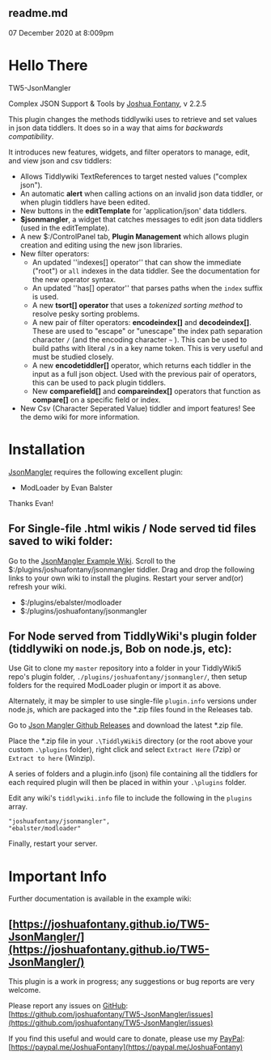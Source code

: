 ## readme.md

07 December 2020 at 8:009pm

<div class="tc-tiddler-body tc-reveal">

# **Hello There**

TW5-JsonMangler

Complex JSON Support & Tools by [Joshua Fontany](https://github.com/joshuafontany), v 2.2.5

This plugin changes the methods tiddlywiki uses to retrieve and set values in json data tiddlers. It does so in a way that aims for _backwards compatibility_.

It introduces new features, widgets, and filter operators to manage, edit, and view json and csv tiddlers:

*   Allows Tiddlywiki TextReferences to target nested values ("complex json").
*   An automatic **alert** when calling actions on an invalid json data tiddler, or when plugin tiddlers have been edited.
*   New buttons in the **editTemplate** for 'application/json' data tiddlers.
*   **$jsonmangler**, a widget that catches messages to edit json data tiddlers (used in the editTemplate).
*   A new $:/ControlPanel tab, **Plugin Management** which allows plugin creation and editing using the new json libraries.
*   New filter operators:
    * An updated ''indexes[] operator'' that can show the immediate ("root") or `all` indexes in the data tiddler. See the documentation for the new operator syntax.
    * An updated ''has[] operator'' that parses paths when the `index` suffix is used.
    *   A new **tsort[] operator** that uses a _tokenized sorting method_ to resolve pesky sorting problems.
    *   A new pair of filter operators: **encodeindex[]** and **decodeindex[]**. These are used to "escape" or "unescape" the index path separation character `/` (and the encoding character `~` ). This can be used to build paths with literal `/`s in a key name token. This is very useful and must be studied closely.
    *   A new **encodetiddler[]** operator, which returns each tiddler in the input as a full json object. Used with the previous pair of operators, this can be used to pack plugin tiddlers.
    *    New **comparefield[]** and **compareindex[]** operators that function as **compare[]** on a specific field or index.
*   New Csv (Character Seperated Value) tiddler and import features! See the demo wiki for more information.

# Installation

[JsonMangler](https://joshuafontany.github.io/TW5-JsonMangler/) requires the following excellent plugin:

*   ModLoader by Evan Balster

Thanks Evan!

## For Single-file .html wikis / Node served tid files saved to wiki folder:

Go to the [JsonMangler Example Wiki](https://joshuafontany.github.io/TW5-JsonMangler/).
Scroll to the $:/plugins/joshuafontany/jsonmangler tiddler.
Drag and drop the following links to your own wiki to install the plugins.
Restart your server and(or) refresh your wiki.

*   $:/plugins/ebalster/modloader
*   $:/plugins/joshuafontany/jsonmangler

## For Node served from TiddlyWiki's plugin folder (tiddlywiki on node.js, Bob on node.js, etc):

Use Git to clone my `master` repository into a folder in your TiddlyWiki5 repo's plugin folder, `./plugins/joshuafontany/jsonmangler/`, then setup folders for the required ModLoader plugin or import it as above.

Alternately, it may be simpler to use single-file `plugin.info` versions under node.js, which are packaged into the *.zip files found in the Releases tab.

Go to [Json Mangler Github Releases](https://github.com/joshuafontany/TW5-JsonMangler/releases) and download the latest *.zip file.

Place the *.zip file in your `.\TiddlyWiki5` directory (or the root above your custom `.\plugins` folder), right click and select `Extract Here` (7zip) or `Extract to here` (Winzip).

A series of folders and a plugin.info (json) file containing all the tiddlers for each required plugin will then be placed in  within your `.\plugins` folder.

Edit any wiki's `tiddlywiki.info` file to include the following in the `plugins` array.

    "joshuafontany/jsonmangler",
    "ebalster/modloader"

Finally, restart your server.

# Important Info

Further documentation is available in the example wiki:

## [https://joshuafontany.github.io/TW5-JsonMangler/](https://joshuafontany.github.io/TW5-JsonMangler/)

This plugin is a work in progress; any suggestions or bug reports are very welcome.

Please report any issues on [GitHub](#GitHub): [https://github.com/joshuafontany/TW5-JsonMangler/issues](https://github.com/joshuafontany/TW5-JsonMangler/issues)

If you find this useful and would care to donate, please use my [PayPal](#PayPal): [https://paypal.me/JoshuaFontany](https://paypal.me/JoshuaFontany)

</div>
